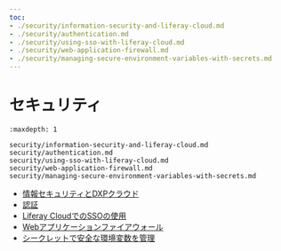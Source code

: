 ```yaml
---
toc:
- ./security/information-security-and-liferay-cloud.md
- ./security/authentication.md
- ./security/using-sso-with-liferay-cloud.md
- ./security/web-application-firewall.md
- ./security/managing-secure-environment-variables-with-secrets.md
---
```

# セキュリティ

```{toctree}
:maxdepth: 1

security/information-security-and-liferay-cloud.md
security/authentication.md
security/using-sso-with-liferay-cloud.md
security/web-application-firewall.md
security/managing-secure-environment-variables-with-secrets.md
```

- [情報セキュリティとDXPクラウド](./security/information-security-and-liferay-cloud.md)
- [認証](./security/authentication.md)
- [Liferay CloudでのSSOの使用](./security/using-sso-with-liferay-cloud.md)
- [Webアプリケーションファイアウォール](./security/web-application-firewall.md)
- [シークレットで安全な環境変数を管理](./security/managing-secure-environment-variables-with-secrets.md)

